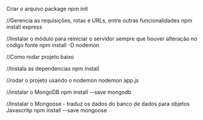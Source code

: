 Criar o arquivo package
npm init

//Gerencia as requisições, rotas e URLs, entre outras funcionalidades
npm install express

//Instalar o módulo para reiniciar o servidor sempre que houver alteração no código fonte
npm install -D nodemon

//Como rodar projeto baixo

//Instala as dependencias
npm install

//rodar o projeto usando o nodemon
nodemon app.js

//instalar o MongoDB
npm install --save mongodb

//Instalar o Mongoose - traduz os dados do banco de dados para objetos Javascritp
npm install --save mongoose